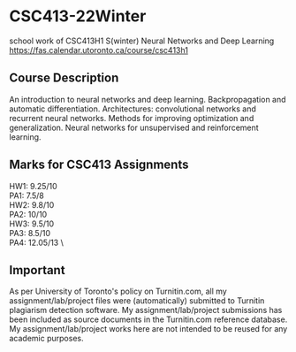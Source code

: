 # CSC413-22Winter
school work of CSC413H1 S(winter) Neural Networks and Deep Learning\
https://fas.calendar.utoronto.ca/course/csc413h1
## Course Description
An introduction to neural networks and deep learning. Backpropagation and automatic differentiation. Architectures: convolutional networks and recurrent neural networks. Methods for improving optimization and generalization. Neural networks for unsupervised and reinforcement learning.
## Marks for CSC413 Assignments
HW1: 9.25/10 \
PA1: 7.5/8 \
HW2: 9.8/10 \
PA2: 10/10 \
HW3: 9.5/10 \
PA3: 8.5/10 \
PA4: 12.05/13 \
## Important
As per University of Toronto's policy on Turnitin.com, all my assignment/lab/project files were (automatically) submitted to Turnitin plagiarism detection software. My assignment/lab/project submissions has been included as source documents in the Turnitin.com reference database. My assignment/lab/project works here are not intended to be reused for any academic purposes.
